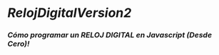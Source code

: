 # **_RelojDigitalVersion2_**

### **_Cómo programar un RELOJ DIGITAL en Javascript (Desde Cero)!_**
